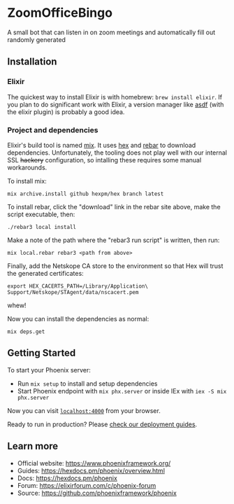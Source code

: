 # ZoomOfficeBingo
A small bot that can listen in on zoom meetings and automatically fill out randomly generated 

## Installation

### Elixir

The quickest way to install Elixir is with homebrew: `brew install elixir`.  If you plan to do
significant work with Elixir, a version manager like [asdf](https://asdf-vm.com/) (with the
elixir plugin) is probably a good idea.

### Project and dependencies

Elixir's build tool is named [mix](https://hexdocs.pm/elixir/introduction-to-mix.html).  It
uses [hex](https://github.com/hexpm/hex) and [rebar](https://rebar3.org/) to download dependencies.
Unfortunately, the tooling does not play well with our internal SSL ~~hackery~~ configuration, so
intalling these requires some manual workarounds.

To install mix:

```shell
mix archive.install github hexpm/hex branch latest
```

To install rebar, click the "download" link in the rebar site above, make the script executable, then:

```shell
./rebar3 local install
```

Make a note of the path where the "rebar3 run script" is written, then run:

```shell
mix local.rebar rebar3 <path from above>
```

Finally, add the Netskope CA store to the environment so that Hex will trust the generated certificates:

```shell
export HEX_CACERTS_PATH=/Library/Application\ Support/Netskope/STAgent/data/nscacert.pem
```

whew!

Now you can install the dependencies as normal:

```shell
mix deps.get
```

## Getting Started

To start your Phoenix server:

  * Run `mix setup` to install and setup dependencies
  * Start Phoenix endpoint with `mix phx.server` or inside IEx with `iex -S mix phx.server`

Now you can visit [`localhost:4000`](http://localhost:4000) from your browser.

Ready to run in production? Please [check our deployment guides](https://hexdocs.pm/phoenix/deployment.html).

## Learn more

  * Official website: https://www.phoenixframework.org/
  * Guides: https://hexdocs.pm/phoenix/overview.html
  * Docs: https://hexdocs.pm/phoenix
  * Forum: https://elixirforum.com/c/phoenix-forum
  * Source: https://github.com/phoenixframework/phoenix
